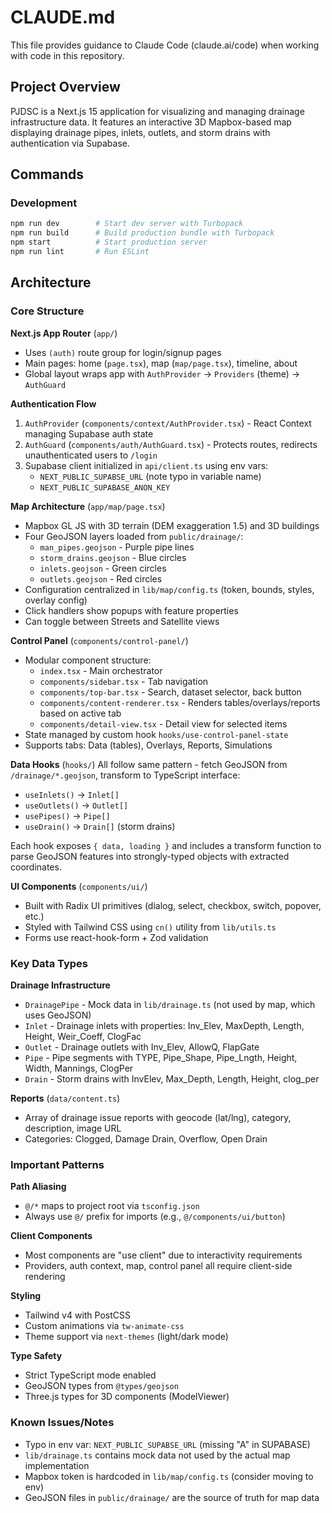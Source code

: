 # CLAUDE.md

This file provides guidance to Claude Code (claude.ai/code) when working with code in this repository.

## Project Overview

PJDSC is a Next.js 15 application for visualizing and managing drainage infrastructure data. It features an interactive 3D Mapbox-based map displaying drainage pipes, inlets, outlets, and storm drains with authentication via Supabase.

## Commands

### Development
```bash
npm run dev        # Start dev server with Turbopack
npm run build      # Build production bundle with Turbopack
npm start          # Start production server
npm run lint       # Run ESLint
```

## Architecture

### Core Structure

**Next.js App Router** (`app/`)
- Uses `(auth)` route group for login/signup pages
- Main pages: home (`page.tsx`), map (`map/page.tsx`), timeline, about
- Global layout wraps app with `AuthProvider` → `Providers` (theme) → `AuthGuard`

**Authentication Flow**
1. `AuthProvider` (`components/context/AuthProvider.tsx`) - React Context managing Supabase auth state
2. `AuthGuard` (`components/auth/AuthGuard.tsx`) - Protects routes, redirects unauthenticated users to `/login`
3. Supabase client initialized in `api/client.ts` using env vars:
   - `NEXT_PUBLIC_SUPABSE_URL` (note typo in variable name)
   - `NEXT_PUBLIC_SUPABASE_ANON_KEY`

**Map Architecture** (`app/map/page.tsx`)
- Mapbox GL JS with 3D terrain (DEM exaggeration 1.5) and 3D buildings
- Four GeoJSON layers loaded from `public/drainage/`:
  - `man_pipes.geojson` - Purple pipe lines
  - `storm_drains.geojson` - Blue circles
  - `inlets.geojson` - Green circles
  - `outlets.geojson` - Red circles
- Configuration centralized in `lib/map/config.ts` (token, bounds, styles, overlay config)
- Click handlers show popups with feature properties
- Can toggle between Streets and Satellite views

**Control Panel** (`components/control-panel/`)
- Modular component structure:
  - `index.tsx` - Main orchestrator
  - `components/sidebar.tsx` - Tab navigation
  - `components/top-bar.tsx` - Search, dataset selector, back button
  - `components/content-renderer.tsx` - Renders tables/overlays/reports based on active tab
  - `components/detail-view.tsx` - Detail view for selected items
- State managed by custom hook `hooks/use-control-panel-state`
- Supports tabs: Data (tables), Overlays, Reports, Simulations

**Data Hooks** (`hooks/`)
All follow same pattern - fetch GeoJSON from `/drainage/*.geojson`, transform to TypeScript interface:
- `useInlets()` → `Inlet[]`
- `useOutlets()` → `Outlet[]`
- `usePipes()` → `Pipe[]`
- `useDrain()` → `Drain[]` (storm drains)

Each hook exposes `{ data, loading }` and includes a transform function to parse GeoJSON features into strongly-typed objects with extracted coordinates.

**UI Components** (`components/ui/`)
- Built with Radix UI primitives (dialog, select, checkbox, switch, popover, etc.)
- Styled with Tailwind CSS using `cn()` utility from `lib/utils.ts`
- Forms use react-hook-form + Zod validation

### Key Data Types

**Drainage Infrastructure**
- `DrainagePipe` - Mock data in `lib/drainage.ts` (not used by map, which uses GeoJSON)
- `Inlet` - Drainage inlets with properties: Inv_Elev, MaxDepth, Length, Height, Weir_Coeff, ClogFac
- `Outlet` - Drainage outlets with Inv_Elev, AllowQ, FlapGate
- `Pipe` - Pipe segments with TYPE, Pipe_Shape, Pipe_Lngth, Height, Width, Mannings, ClogPer
- `Drain` - Storm drains with InvElev, Max_Depth, Length, Height, clog_per

**Reports** (`data/content.ts`)
- Array of drainage issue reports with geocode (lat/lng), category, description, image URL
- Categories: Clogged, Damage Drain, Overflow, Open Drain

### Important Patterns

**Path Aliasing**
- `@/*` maps to project root via `tsconfig.json`
- Always use `@/` prefix for imports (e.g., `@/components/ui/button`)

**Client Components**
- Most components are "use client" due to interactivity requirements
- Providers, auth context, map, control panel all require client-side rendering

**Styling**
- Tailwind v4 with PostCSS
- Custom animations via `tw-animate-css`
- Theme support via `next-themes` (light/dark mode)

**Type Safety**
- Strict TypeScript mode enabled
- GeoJSON types from `@types/geojson`
- Three.js types for 3D components (ModelViewer)

### Known Issues/Notes

- Typo in env var: `NEXT_PUBLIC_SUPABSE_URL` (missing "A" in SUPABASE)
- `lib/drainage.ts` contains mock data not used by the actual map implementation
- Mapbox token is hardcoded in `lib/map/config.ts` (consider moving to env)
- GeoJSON files in `public/drainage/` are the source of truth for map data